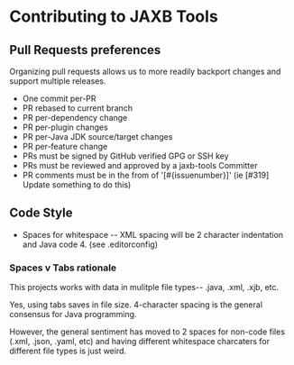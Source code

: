 # Contributing to JAXB Tools #

## Pull Requests preferences ##

Organizing pull requests allows us to more readily backport changes and support multiple releases.

* One commit per-PR
* PR rebased to current branch
* PR per-dependency change
* PR per-plugin changes
* PR per-Java JDK source/target changes
* PR per-feature change
* PRs must be signed by GitHub verified GPG or SSH key
* PRs must be reviewed and approved by a jaxb-tools Committer
* PR comments must be in the from of '[#{issuenumber}]' (ie [#319] Update something to do this)

## Code Style

* Spaces for whitespace -- XML spacing will be 2 character indentation and Java code 4. (see .editorconfig)

### Spaces v Tabs rationale

This projects works with data in mulitple file types-- .java, .xml, .xjb, etc.

Yes, using tabs saves in file size. 4-character spacing is the general consensus for Java programming.

However, the general sentiment has moved to 2 spaces for non-code files (.xml, .json, .yaml, etc) and having different whitespace charcaters for different file types is just weird.

